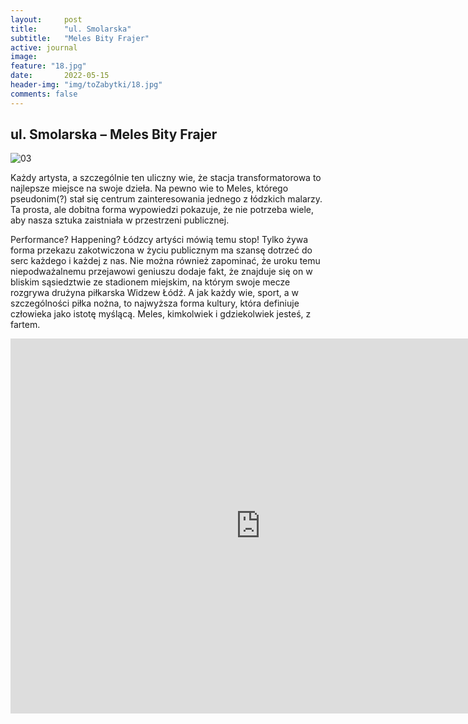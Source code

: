 ```yaml
---
layout:     post
title:      "ul. Smolarska"
subtitle:   "Meles Bity Frajer"
active: journal
image:
feature: "18.jpg"
date:       2022-05-15
header-img: "img/toZabytki/18.jpg"
comments: false
---
```


## ul. Smolarska – Meles Bity Frajer

![03](../../img/toZabytki/18.jpg)


<p>Każdy artysta, a szczególnie ten uliczny wie, że stacja transformatorowa to najlepsze miejsce na swoje dzieła. Na pewno wie to Meles, którego pseudonim(?) stał się centrum zainteresowania jednego z łódzkich malarzy. Ta prosta, ale dobitna forma wypowiedzi pokazuje, że nie potrzeba wiele, aby nasza sztuka zaistniała w przestrzeni publicznej.</p>

<p>Performance? Happening? Łódzcy artyści mówią temu stop! Tylko żywa forma przekazu zakotwiczona w życiu publicznym ma szansę dotrzeć do serc każdego i każdej z nas. Nie można również zapominać, że uroku temu niepodważalnemu przejawowi geniuszu dodaje fakt, że znajduje się on w bliskim sąsiedztwie ze stadionem miejskim, na którym swoje mecze rozgrywa drużyna piłkarska Widzew Łódź. A jak każdy wie, sport, a w szczególności piłka nożna, to najwyższa forma kultury, która definiuje człowieka jako istotę myślącą. Meles, kimkolwiek i gdziekolwiek jesteś, z fartem.
</p>

<iframe src="https://www.google.com/maps/embed?pb=!1m18!1m12!1m3!1d2469.194897920338!2d19.514571299999997!3d51.766044099999995!2m3!1f0!2f0!3f0!3m2!1i1024!2i768!4f13.1!3m3!1m2!1s0x471bcb5073528253%3A0x1ac4cb039f8b2c7!2zV8WCb2R6aW1pZXJ6YSBTbW9sYXJrYSwgOTAtMDAxIMWBw7Nkxbo!5e0!3m2!1sen!2spl!4v1653481061894!5m2!1sen!2spl" width="800" height="600" style="border:0;" allowfullscreen="" loading="lazy" referrerpolicy="no-referrer-when-downgrade"></iframe>